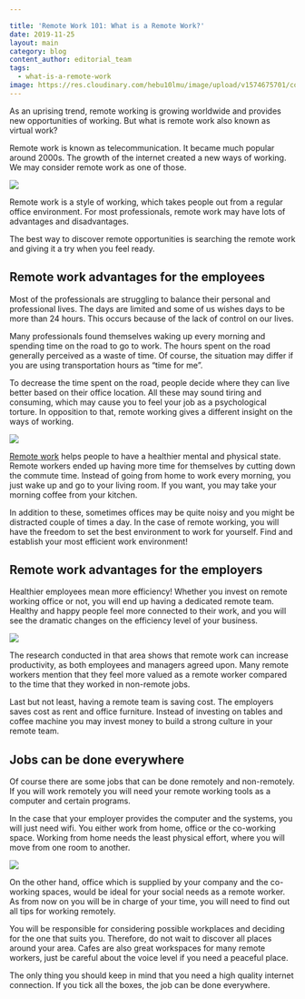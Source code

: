 ```yaml
---

title: 'Remote Work 101: What is a Remote Work?'
date: 2019-11-25
layout: main
category: blog
content_author: editorial_team
tags:
  - what-is-a-remote-work
image: https://res.cloudinary.com/hebu10lmu/image/upload/v1574675701/content/what-is-a-remote-work/aleksi-tappura-mCg0ZgD7BgU-unsplash-1024x678_xw5xgk.jpg  
---
```


As an uprising trend, remote working is growing worldwide and provides new opportunities of working. But what is remote work also known as virtual work? 

Remote work is known as telecommunication. It became much popular around 2000s. The growth of the internet created a new ways of working. We may consider remote work as one of those. 

![](https://res.cloudinary.com/hebu10lmu/image/upload/v1574675701/content/what-is-a-remote-work/aleksi-tappura-mCg0ZgD7BgU-unsplash-1024x678_xw5xgk.jpg) 

Remote work is a style of working, which takes people out from a regular office environment. For most professionals, remote work may have lots of advantages and disadvantages. 

The best way to discover remote opportunities is searching the remote work and giving it a try when you feel ready.&nbsp;

## Remote work advantages for the employees

Most of the professionals are struggling to balance their personal and professional lives. The days are limited and some of us wishes days to be more than 24 hours. This occurs because of the lack of control on our lives. 

Many professionals found themselves waking up every morning and spending time on the road to go to work. The hours spent on the road generally perceived as a waste of time. Of course, the situation may differ if you are using transportation hours as “time for me”. 

To decrease the time spent on the road, people decide where they can live better based on their office location. All these may sound tiring and consuming, which may cause you to feel your job as a psychological torture. In opposition to that, remote working gives a different insight on the ways of working. 

![](https://res.cloudinary.com/hebu10lmu/image/upload/v1574675716/content/what-is-a-remote-work/andrew-neel-cckf4TsHAuw-unsplash-1024x683_igoopz.jpg)

<p><a href="https://snacknation.com/blog/companys-onboarding-program-can-delight-remote-workers/" target="_blank">Remote work</a> helps people to have a healthier mental and physical state. Remote workers ended up having more time for themselves by cutting down the commute time. Instead of going from home to work every morning, you just wake up and go to your living room. If you want, you may take your morning coffee from your kitchen. 

In addition to these, sometimes offices may be quite noisy and you might be distracted couple of times a day. In the case of remote working, you will have the freedom to set the best environment to work for yourself.&nbsp;Find and establish your most efficient work environment! 

## Remote work advantages for the employers

Healthier employees mean more efficiency! Whether you invest on remote working office or not, you will end up having a dedicated remote team. Healthy and happy people feel more connected to their work, and you will see the dramatic changes on the efficiency level of your business. 

![](https://res.cloudinary.com/hebu10lmu/image/upload/v1574675740/content/what-is-a-remote-work/tyler-franta-iusJ25iYu1c-unsplash-1024x684_oo4b36.jpg)

The research conducted in that area shows that remote work can increase productivity, as both employees and managers agreed upon. Many remote workers mention that they feel more valued as a remote worker compared to the time that they worked in non-remote jobs. 

Last but not least, having a remote team is saving cost. The employers saves cost as rent and office furniture. Instead of investing on tables and coffee machine you may invest money to build a strong culture in your remote team. 

## Jobs can be done everywhere

Of course there are some jobs that can be done remotely and non-remotely. If you will work remotely you will need your remote working tools as a computer and certain programs. 

In the case that your employer provides the computer and the systems, you will just need wifi. You either work from home, office or the co-working space. Working from home needs the least physical effort, where you will move from one room to another. 

![](https://res.cloudinary.com/hebu10lmu/image/upload/v1574675756/content/what-is-a-remote-work/avi-richards-Z3ownETsdNQ-unsplash-1024x768_d75mko.jpg)

On the other hand, office which is supplied by your company and the co-working spaces, would be ideal for your social needs as a remote worker. As from now on you will be in charge of your time, you will need to find out all tips for working remotely. 

You will be responsible for considering possible workplaces and deciding for the one that suits you. Therefore, do not wait to discover all places around your area. Cafes are also great workspaces for many remote workers, just be careful about the voice level if you need a peaceful place. 

The only thing you should keep in mind that you need a high quality internet connection. If you tick all the boxes, the job can be done everywhere.&nbsp;
